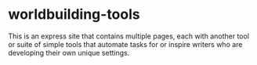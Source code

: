 # worldbuilding-tools
This is an express site that contains multiple pages, each with another tool or suite of simple tools that automate tasks for or inspire writers who are developing their own unique settings.
